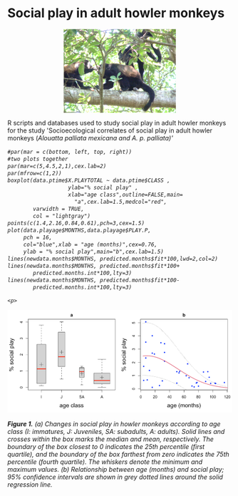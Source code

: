 # Social play in adult howler monkeys
<center>
    <img src="figures/two adult males and one adult female playing.png" width="50%" alt="" class="center" align="middle" alt="howler adult monkeys playing">
</center>
<p>
R scripts and databases used to study social play in adult howler monkeys for the study 'Socioecological correlates of social play in adult howler monkeys (<i>Alouatta palliata mexicana<i/> and <i>A. p. palliata<i/>)'
<p>  
    
```
#par(mar = c(bottom, left, top, right)) 
#two plots together
par(mar=c(5,4.5,2,1),cex.lab=2)
par(mfrow=c(1,2))
boxplot(data.ptime$X.PLAYTOTAL ~ data.ptime$CLASS ,
                   ylab="% social play" ,
                   xlab="age class",outline=FALSE,main=
                     "a",cex.lab=1.5,medcol="red",
        varwidth = TRUE,
        col = "lightgray")
points(c(1.4,2.16,0.84,0.61),pch=3,cex=1.5)
plot(data.playage$MONTHS,data.playage$PLAY.P,
     pch = 16,
     col="blue",xlab = "age (months)",cex=0.76, 
     ylab = "% social play",main="b",cex.lab=1.5)
lines(newdata.months$MONTHS, predicted.months$fit*100,lwd=2,col=2)
lines(newdata.months$MONTHS, predicted.months$fit*100+
        predicted.months.int*100,lty=3)
lines(newdata.months$MONTHS, predicted.months$fit*100-
        predicted.months.int*100,lty=3)
```
    <p>
<img src="figures/fig1.png" alt="Simply Easy Learning">
<p>
<b>Figure 1.</b> (a) Changes in social play in howler monkeys according to age class (I: immatures, J: Juveniles, SA: subadults, A: adults). Solid lines and crosses within the box marks the median and mean, respectively. The boundary of the box closest to 0 indicates the 25th percentile (first quartile), and the boundary of the box farthest from zero indicates the 75th percentile (fourth quartile). The whiskers denote the minimum and maximum values. (b) Relationship between age (months) and social play; 95% confidence intervals are shown in grey dotted lines around the solid regression line.
    
   
